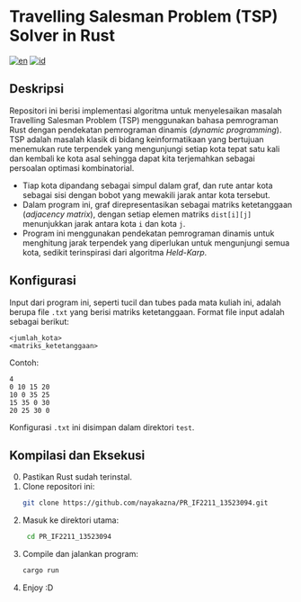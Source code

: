 # Travelling Salesman Problem (TSP) Solver in Rust
[![en](https://img.shields.io/badge/lang-en-red.svg)](https://github.com/nayakazna/PR_IF2211_13523094/blob/master/README.en.md)
[![id](https://img.shields.io/badge/lang-id-red.svg)](https://github.com/nayakazna/PR_IF2211_13523094/blob/master/README.md)

## Deskripsi
Repositori ini berisi implementasi algoritma untuk menyelesaikan masalah Travelling Salesman Problem (TSP) menggunakan bahasa pemrograman Rust dengan pendekatan pemrograman dinamis (*dynamic programming*). TSP adalah masalah klasik di bidang keinformatikaan yang bertujuan menemukan rute terpendek yang mengunjungi setiap kota tepat satu kali dan kembali ke kota asal sehingga dapat kita terjemahkan sebagai persoalan optimasi kombinatorial. 
- Tiap kota dipandang sebagai simpul dalam graf, dan rute antar kota sebagai sisi dengan bobot yang mewakili jarak antar kota tersebut. 
- Dalam program ini, graf direpresentasikan sebagai matriks ketetanggaan (*adjacency matrix*), dengan setiap elemen matriks `dist[i][j]` menunjukkan jarak antara kota `i` dan kota `j`. 
- Program ini menggunakan pendekatan pemrograman dinamis untuk menghitung jarak terpendek yang diperlukan untuk mengunjungi semua kota, sedikit terinspirasi dari algoritma *Held-Karp*.

## Konfigurasi
Input dari program ini, seperti tucil dan tubes pada mata kuliah ini, adalah berupa file `.txt` yang berisi matriks ketetanggaan. Format file input adalah sebagai berikut:

```
<jumlah_kota>
<matriks_ketetanggaan>
```

Contoh:

```
4
0 10 15 20
10 0 35 25
15 35 0 30
20 25 30 0
```

Konfigurasi `.txt` ini disimpan dalam direktori `test`.

## Kompilasi dan Eksekusi
0. Pastikan Rust sudah terinstal.
1. Clone repositori ini:
   ```bash
   git clone https://github.com/nayakazna/PR_IF2211_13523094.git
   ```
2. Masuk ke direktori utama:
   ```bash
    cd PR_IF2211_13523094
    ```
3. Compile dan jalankan program:
   ```bash
   cargo run
   ```
4. Enjoy :D